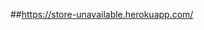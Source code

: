 ##https://store-unavailable.herokuapp.com/
<!-- hot fix
      + chi tiết sản phẩm x
      + like useEffect x
 -->
<!--
      - [Basket(Momo) + ProfileForm(textwarn)]
      - SignedInMenu(ChangePwd)
      - AdminMember(lockout)
      - [ProductDetail(productAttribute) + BasketTable(displayProAttr)]
      - [App(<Notifications />)]
      - [Login(google-login)]
-->
<!-- NLN
      + Momo x
      + đổi mật khẩu x
      + lock user x
      + chọn size, màu sản phẩm x
      + tồn kho x
      + khuyễn mãi x
      + xác nhận đơn hàng x
      + xác nhận bình luận x
      + hiển thị thông báo x
      + đăng nhập gmail x
      + like sản phẩm x
      + hủy đơn hàng momo - hoàn tiền momo x
      + thống kê
            - doanh số theo d/m/y
            - số lượng sản phẩm bán chạy
            - đánh giá sản phẩm
      + blog
      + paypal
      + vnpay
 -->